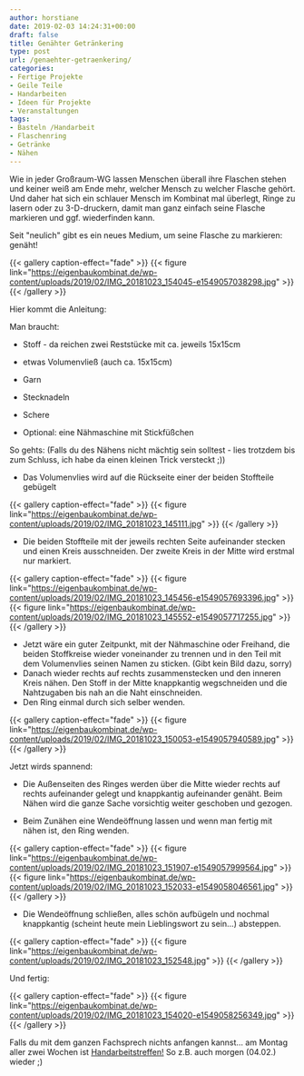 ```yaml
---
author: horstiane
date: 2019-02-03 14:24:31+00:00
draft: false
title: Genähter Getränkering
type: post
url: /genaehter-getraenkering/
categories:
- Fertige Projekte
- Geile Teile
- Handarbeiten
- Ideen für Projekte
- Veranstaltungen
tags:
- Basteln /Handarbeit
- Flaschenring
- Getränke
- Nähen
---
```


Wie in jeder Großraum-WG lassen Menschen überall ihre Flaschen stehen und keiner weiß am Ende mehr, welcher Mensch zu welcher Flasche gehört. Und daher hat sich ein schlauer Mensch im Kombinat mal überlegt, Ringe zu lasern oder zu 3-D-druckern, damit man ganz einfach seine Flasche markieren und ggf. wiederfinden kann.

Seit "neulich" gibt es ein neues Medium, um seine Flasche zu markieren: genäht!

{{< gallery caption-effect="fade" >}}
{{< figure link="https://eigenbaukombinat.de/wp-content/uploads/2019/02/IMG_20181023_154045-e1549057038298.jpg" >}}
{{< /gallery >}}



Hier kommt die Anleitung:

<!-- more -->

Man braucht:  

  * Stoff - da reichen zwei Reststücke mit ca. jeweils 15x15cm

  * etwas Volumenvließ (auch ca. 15x15cm)
  
  * Garn

  * Stecknadeln

  * Schere

  * Optional: eine Nähmaschine mit Stickfüßchen


So gehts:
(Falls du des Nähens nicht mächtig sein solltest - lies trotzdem bis zum Schluss, ich habe da einen kleinen Trick versteckt ;))
  * Das Volumenvlies wird auf die Rückseite einer der beiden Stoffteile gebügelt

{{< gallery caption-effect="fade" >}}
{{< figure link="https://eigenbaukombinat.de/wp-content/uploads/2019/02/IMG_20181023_145111.jpg" >}}
{{< /gallery >}}

  * Die beiden Stoffteile mit der jeweils rechten Seite aufeinander stecken und einen Kreis ausschneiden. Der zweite Kreis in der Mitte wird erstmal nur markiert.

{{< gallery caption-effect="fade" >}}
{{< figure link="https://eigenbaukombinat.de/wp-content/uploads/2019/02/IMG_20181023_145456-e1549057693396.jpg" >}}
{{< figure link="https://eigenbaukombinat.de/wp-content/uploads/2019/02/IMG_20181023_145552-e1549057717255.jpg" >}}
{{< /gallery >}}

  * Jetzt wäre ein guter Zeitpunkt, mit der Nähmaschine oder Freihand, die beiden Stoffkreise wieder voneinander zu trennen und in den Teil mit dem Volumenvlies seinen Namen zu sticken. (Gibt kein Bild dazu, sorry)
  * Danach wieder rechts auf rechts zusammenstecken und den inneren Kreis nähen. Den Stoff in der Mitte knappkantig wegschneiden und die Nahtzugaben bis nah an die Naht einschneiden.
  * Den Ring einmal durch sich selber wenden.

{{< gallery caption-effect="fade" >}}
{{< figure link="https://eigenbaukombinat.de/wp-content/uploads/2019/02/IMG_20181023_150053-e1549057940589.jpg" >}}
{{< /gallery >}}

Jetzt wirds spannend:  

  * Die Außenseiten des Ringes werden über die Mitte wieder rechts auf rechts aufeinander gelegt und knappkantig aufeinander genäht. Beim Nähen wird die ganze Sache vorsichtig weiter geschoben und gezogen.

  * Beim Zunähen eine Wendeöffnung lassen und wenn man fertig mit nähen ist, den Ring wenden.

{{< gallery caption-effect="fade" >}}
{{< figure link="https://eigenbaukombinat.de/wp-content/uploads/2019/02/IMG_20181023_151907-e1549057999564.jpg" >}}
{{< figure link="https://eigenbaukombinat.de/wp-content/uploads/2019/02/IMG_20181023_152033-e1549058046561.jpg" >}}
{{< /gallery >}}

  * Die Wendeöffnung schließen, alles schön aufbügeln und nochmal knappkantig (scheint heute mein Lieblingswort zu sein...) absteppen.

{{< gallery caption-effect="fade" >}}
{{< figure link="https://eigenbaukombinat.de/wp-content/uploads/2019/02/IMG_20181023_152548.jpg" >}}
{{< /gallery >}}

Und fertig:

{{< gallery caption-effect="fade" >}}
{{< figure link="https://eigenbaukombinat.de/wp-content/uploads/2019/02/IMG_20181023_154020-e1549058256349.jpg" >}}
{{< /gallery >}}



Falls du mit dem ganzen Fachsprech nichts anfangen kannst... am Montag aller zwei Wochen ist [Handarbeitstreffen!](/handarbeits-treffen/) So z.B. auch morgen (04.02.) wieder ;)
